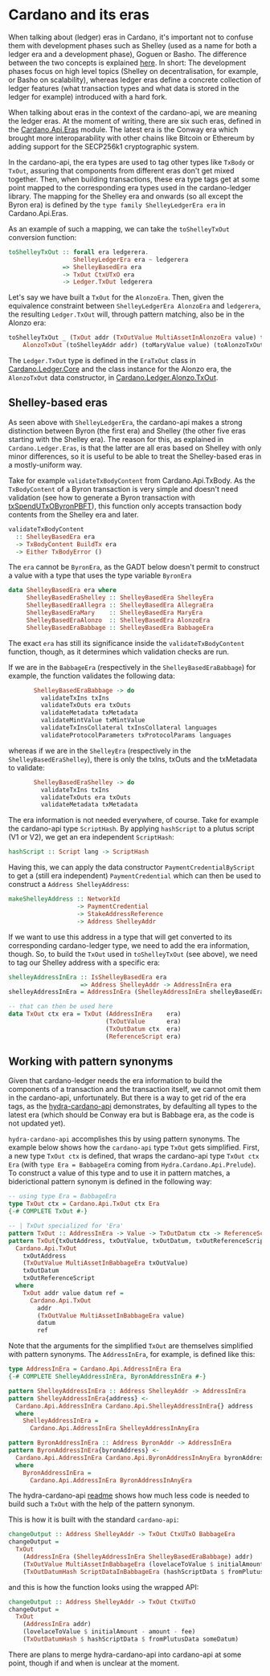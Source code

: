 # Cardano and its eras

When talking about (ledger) eras in Cardano, it's important not to confuse them with development phases such as Shelley (used as a name for both a ledger era and a development phase), Goguen or Basho. The difference between the two concepts is explained [here](https://docs.cardano.org/explore-cardano/eras-and-phases). In short: The development phases focus on high level topics (Shelley on decentralisation, for example, or Basho on scalability), whereas ledger eras define a concrete collection of ledger features (what transaction types and what data is stored in the ledger for example) introduced with a hard fork.

When talking about eras in the context of the cardano-api, we are meaning the ledger eras. At the moment of writing, there are six such eras, defined in the [Cardano.Api.Eras](https://github.com/input-output-hk/cardano-node/blob/master/cardano-api/src/Cardano/Api/Eras.hs) module. The latest era is the Conway era which brought more interoparability with other chains like Bitcoin or Ethereum by adding support for the SECP256k1 cryptographic system.

In the cardano-api, the era types are used to tag other types like `TxBody` or `TxOut`, assuring that components from different eras don't get mixed together. Then, when building transactions, these era type tags get at some point mapped to the corresponding era types used in the cardano-ledger library. The mapping for the Shelley era and onwards (so all except the Byron era) is defined by the `type family ShelleyLedgerEra era` in Cardano.Api.Eras.

As an example of such a mapping, we can take the `toShelleyTxOut` conversion function:

```haskell
toShelleyTxOut :: forall era ledgerera.
                  ShelleyLedgerEra era ~ ledgerera
               => ShelleyBasedEra era
               -> TxOut CtxUTxO era
               -> Ledger.TxOut ledgerera
```

Let's say we have built a `TxOut` for the `AlonzoEra`. Then, given the equivalence constraint between `ShelleyLedgerEra AlonzoEra` and `ledgerera`, the resulting `Ledger.TxOut` will, through pattern matching, also be in the Alonzo era: 

```haskell
toShelleyTxOut _ (TxOut addr (TxOutValue MultiAssetInAlonzoEra value) txoutdata _) =
    AlonzoTxOut (toShelleyAddr addr) (toMaryValue value) (toAlonzoTxOutDataHash txoutdata)
```

The `Ledger.TxOut` type is defined in the `EraTxOut` class in [Cardano.Ledger.Core](https://github.com/input-output-hk/cardano-ledger/blob/master/libs/cardano-ledger-core/src/Cardano/Ledger/Core.hs) and the class instance for the Alonzo era, the `AlonzoTxOut` data constructor, in [Cardano.Ledger.Alonzo.TxOut](https://github.com/input-output-hk/cardano-ledger/blob/master/eras/alonzo/impl/src/Cardano/Ledger/Alonzo/TxOut.hs).

## Shelley-based eras

As seen above with `ShelleyLedgerEra`, the cardano-api makes a strong distinction between Byron (the first era) and Shelley (the other five eras starting with the Shelley era).
The reason for this, as explained in `Cardano.Ledger.Eras`, is that the latter are all eras based on Shelley with only minor differences, so it is useful to be able to treat the Shelley-based eras in a mostly-uniform way.

Take for example `validateTxBodyContent` from Cardano.Api.TxBody. As the `TxBodyContent` of a Byron transaction is very simple and doesn't need validation (see how to generate a Byron transaction with [txSpendUTxOByronPBFT](https://github.com/input-output-hk/cardano-node/blob/master/cardano-cli/src/Cardano/CLI/Byron/Tx.hs#L186)), this function only accepts transaction body contents from the Shelley era and later.

```haskell
validateTxBodyContent
  :: ShelleyBasedEra era
  -> TxBodyContent BuildTx era
  -> Either TxBodyError ()
```

The `era` cannot be `ByronEra`, as the GADT below doesn't permit to construct a value with a type that uses the type variable `ByronEra`

```haskell
data ShelleyBasedEra era where
     ShelleyBasedEraShelley :: ShelleyBasedEra ShelleyEra
     ShelleyBasedEraAllegra :: ShelleyBasedEra AllegraEra
     ShelleyBasedEraMary    :: ShelleyBasedEra MaryEra
     ShelleyBasedEraAlonzo  :: ShelleyBasedEra AlonzoEra
     ShelleyBasedEraBabbage :: ShelleyBasedEra BabbageEra
```

The exact `era` has still its significance inside the `validateTxBodyContent` function, though, as it determines which validation checks are run.

If we are in the `BabbageEra` (respectively in the `ShelleyBasedEraBabbage`) for example, the function validates the following data:

```haskell
       ShelleyBasedEraBabbage -> do
         validateTxIns txIns
         validateTxOuts era txOuts
         validateMetadata txMetadata
         validateMintValue txMintValue
         validateTxInsCollateral txInsCollateral languages
         validateProtocolParameters txProtocolParams languages
```

whereas if we are in the `ShelleyEra` (respectively in the `ShelleyBasedEraShelley`), there is only the txIns, txOuts and the txMetadata to validate:

```haskell
       ShelleyBasedEraShelley -> do
         validateTxIns txIns
         validateTxOuts era txOuts
         validateMetadata txMetadata
```

The era information is not needed everywhere, of course. Take for example the cardano-api type `ScriptHash`. By applying `hashScript` to a plutus script (V1 or V2), we get an era independent `ScriptHash`:

```haskell
hashScript :: Script lang -> ScriptHash
```

Having this, we can apply the data constructor `PaymentCredentialByScript` to get a (still era independent) `PaymentCredential` which can then be used to construct a `Address ShelleyAddress`:

```haskell
makeShelleyAddress :: NetworkId
                   -> PaymentCredential
                   -> StakeAddressReference
                   -> Address ShelleyAddr
```

If we want to use this address in a type that will get converted to its corresponding cardano-ledger type, we need to add the era information, though. So, to build the `TxOut` used in `toShelleyTxOut` (see above), we need to tag our Shelley address with a specific era:

```haskell
shelleyAddressInEra :: IsShelleyBasedEra era
                    => Address ShelleyAddr -> AddressInEra era
shelleyAddressInEra = AddressInEra (ShelleyAddressInEra shelleyBasedEra)

-- that can then be used here
data TxOut ctx era = TxOut (AddressInEra    era)
                           (TxOutValue      era)
                           (TxOutDatum ctx  era)
                           (ReferenceScript era)
```

## Working with pattern synonyms

Given that cardano-ledger needs the era information to build the components of a transaction and the transaction itself, we cannot omit them in the cardano-api, unfortunately. But there is a way to get rid of the era tags, as the [hydra-cardano-api](https://github.com/input-output-hk/hydra/tree/master/hydra-cardano-api) demonstrates, by defaulting all types to the latest era (which should be Conway era but is Babbage era, as the code is not updated yet).

`hydra-cardano-api` accomplishes this by using pattern synonyms. The example below shows how the `cardano-api` type `TxOut` gets simplified. First, a new type `TxOut ctx` is defined, that wraps the cardano-api type `TxOut ctx Era` (with `type Era = BabbageEra` coming from `Hydra.Cardano.Api.Prelude`). To construct a value of this type and to use it in pattern matches, a biderictional pattern synonym is defined in the following way:

```haskell
-- using type Era = BabbageEra
type TxOut ctx = Cardano.Api.TxOut ctx Era
{-# COMPLETE TxOut #-}

-- | TxOut specialized for 'Era'
pattern TxOut :: AddressInEra -> Value -> TxOutDatum ctx -> ReferenceScript -> TxOut ctx
pattern TxOut{txOutAddress, txOutValue, txOutDatum, txOutReferenceScript} <-
  Cardano.Api.TxOut
    txOutAddress
    (TxOutValue MultiAssetInBabbageEra txOutValue)
    txOutDatum
    txOutReferenceScript
  where
    TxOut addr value datum ref =
      Cardano.Api.TxOut
        addr
        (TxOutValue MultiAssetInBabbageEra value)
        datum
        ref
```

Note that the arguments for the simplified `TxOut` are themselves simplified with pattern synonyms. The `AddressInEra`, for example, is defined like this:

```haskell
type AddressInEra = Cardano.Api.AddressInEra Era
{-# COMPLETE ShelleyAddressInEra, ByronAddressInEra #-}

pattern ShelleyAddressInEra :: Address ShelleyAddr -> AddressInEra
pattern ShelleyAddressInEra{address} <-
  Cardano.Api.AddressInEra Cardano.Api.ShelleyAddressInEra{} address
  where
    ShelleyAddressInEra =
      Cardano.Api.AddressInEra ShelleyAddressInAnyEra

pattern ByronAddressInEra :: Address ByronAddr -> AddressInEra
pattern ByronAddressInEra{byronAddress} <-
  Cardano.Api.AddressInEra Cardano.Api.ByronAddressInAnyEra byronAddress
  where
    ByronAddressInEra =
      Cardano.Api.AddressInEra ByronAddressInAnyEra
```

The hydra-cardano-api [readme](https://github.com/input-output-hk/hydra/blob/master/hydra-cardano-api/README.md) shows how much less code is needed to build such a `TxOut` with the help of the pattern synonym. 

This is how it is built with the standard `cardano-api`: 

```haskell
changeOutput :: Address ShelleyAddr -> TxOut CtxUTxO BabbageEra
changeOutput =
  TxOut
    (AddressInEra (ShelleyAddressInEra ShelleyBasedEraBabbage) addr)
    (TxOutValue MultiAssetInBabbageEra (lovelaceToValue $ initialAmount - amount - fee))
    (TxOutDatumHash ScriptDataInBabbageEra (hashScriptData $ fromPlutusData someDatum))
```

and this is how the function looks using the wrapped API:

```haskell
changeOutput :: Address ShelleyAddr -> TxOut CtxUTxO
changeOutput =
  TxOut
    (AddressInEra addr)
    (lovelaceToValue $ initialAmount - amount - fee)
    (TxOutDatumHash $ hashScriptData $ fromPlutusData someDatum)
```

There are plans to merge hydra-cardano-api into cardano-api at some point, though if and when is unclear at the moment.
